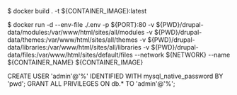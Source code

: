 $ docker build . -t ${CONTAINER_IMAGE}:latest

$ docker run -d --env-file ./.env -p ${PORT}:80 -v ${PWD}/drupal-data/modules:/var/www/html/sites/all/modules -v ${PWD}/drupal-data/themes:/var/www/html/sites/all/themes -v ${PWD}/drupal-data/libraries:/var/www/html/sites/all/libraries -v ${PWD}/drupal-data/files:/var/www/html/sites/default/files --network ${NETWORK} --name ${CONTAINER_NAME} ${CONTAINER_IMAGE}

CREATE USER 'admin'@'%' IDENTIFIED WITH mysql_native_password BY 'pwd';
GRANT ALL PRIVILEGES ON db.\* TO 'admin'@'%';
